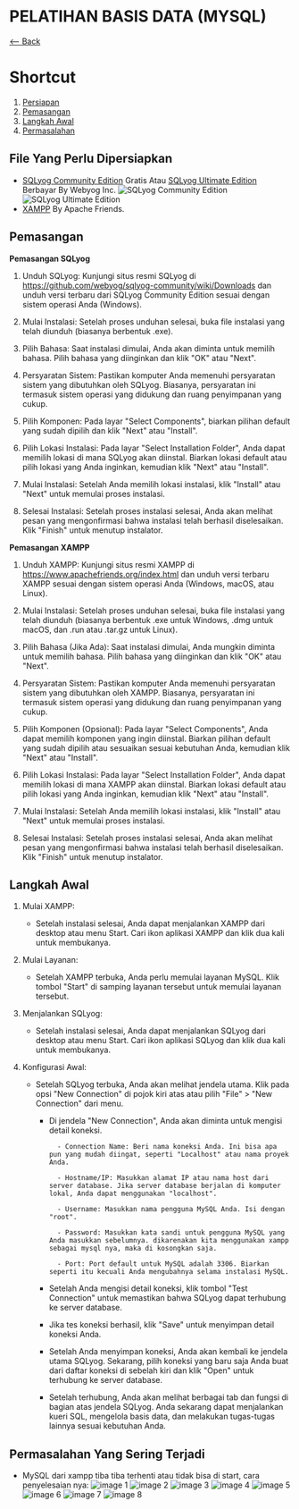 # PELATIHAN BASIS DATA (MYSQL)
[<-- Back](../README.MD)

# Shortcut
1. [Persiapan](#file-yang-perlu-dipersiapkan)
2. [Pemasangan](#pemasangan)
2. [Langkah Awal](#langkah-awal)
3. [Permasalahan](#permasalahan-yang-sering-terjadi)

## File Yang Perlu Dipersiapkan
- [SQLyog Community Edition](https://github.com/webyog/sqlyog-community/wiki/Downloads) Gratis Atau [SQLyog Ultimate Edition](https://webyog.com/product/sqlyog/) Berbayar By Webyog Inc.
![SQLyog Community Edition]()
![SQLyog Ultimate Edition]()
- [XAMPP](https://www.apachefriends.org/download.html) By Apache Friends.

## Pemasangan
**Pemasangan SQLyog**
1. Unduh SQLyog:
    Kunjungi situs resmi SQLyog di https://github.com/webyog/sqlyog-community/wiki/Downloads dan unduh versi terbaru dari SQLyog Community Edition sesuai dengan sistem operasi Anda (Windows).

2. Mulai Instalasi:
    Setelah proses unduhan selesai, buka file instalasi yang telah diunduh (biasanya berbentuk .exe).

3. Pilih Bahasa:
    Saat instalasi dimulai, Anda akan diminta untuk memilih bahasa. Pilih bahasa yang diinginkan dan klik "OK" atau "Next".

4. Persyaratan Sistem:
    Pastikan komputer Anda memenuhi persyaratan sistem yang dibutuhkan oleh SQLyog. Biasanya, persyaratan ini termasuk sistem operasi yang didukung dan ruang penyimpanan yang cukup.

5. Pilih Komponen:
    Pada layar "Select Components", biarkan pilihan default yang sudah dipilih dan klik "Next" atau "Install".

6. Pilih Lokasi Instalasi:
    Pada layar "Select Installation Folder", Anda dapat memilih lokasi di mana SQLyog akan diinstal. Biarkan lokasi default atau pilih lokasi yang Anda inginkan, kemudian klik "Next" atau "Install".

7. Mulai Instalasi:
    Setelah Anda memilih lokasi instalasi, klik "Install" atau "Next" untuk memulai proses instalasi.

8. Selesai Instalasi:
    Setelah proses instalasi selesai, Anda akan melihat pesan yang mengonfirmasi bahwa instalasi telah berhasil diselesaikan. Klik "Finish" untuk menutup instalator.

**Pemasangan XAMPP**
1. Unduh XAMPP:
    Kunjungi situs resmi XAMPP di https://www.apachefriends.org/index.html dan unduh versi terbaru XAMPP sesuai dengan sistem operasi Anda (Windows, macOS, atau Linux).

2. Mulai Instalasi:
    Setelah proses unduhan selesai, buka file instalasi yang telah diunduh (biasanya berbentuk .exe untuk Windows, .dmg untuk macOS, dan .run atau .tar.gz untuk Linux).

3. Pilih Bahasa (Jika Ada):
    Saat instalasi dimulai, Anda mungkin diminta untuk memilih bahasa. Pilih bahasa yang diinginkan dan klik "OK" atau "Next".

4. Persyaratan Sistem:
    Pastikan komputer Anda memenuhi persyaratan sistem yang dibutuhkan oleh XAMPP. Biasanya, persyaratan ini termasuk sistem operasi yang didukung dan ruang penyimpanan yang cukup.

5. Pilih Komponen (Opsional):
    Pada layar "Select Components", Anda dapat memilih komponen yang ingin diinstal. Biarkan pilihan default yang sudah dipilih atau sesuaikan sesuai kebutuhan Anda, kemudian klik "Next" atau "Install".

6. Pilih Lokasi Instalasi:
    Pada layar "Select Installation Folder", Anda dapat memilih lokasi di mana XAMPP akan diinstal. Biarkan lokasi default atau pilih lokasi yang Anda inginkan, kemudian klik "Next" atau "Install".

7. Mulai Instalasi:
    Setelah Anda memilih lokasi instalasi, klik "Install" atau "Next" untuk memulai proses instalasi.

8. Selesai Instalasi:
    Setelah proses instalasi selesai, Anda akan melihat pesan yang mengonfirmasi bahwa instalasi telah berhasil diselesaikan. Klik "Finish" untuk menutup instalator.

## Langkah Awal
1.  Mulai XAMPP:
    - Setelah instalasi selesai, Anda dapat menjalankan XAMPP dari desktop atau menu Start. Cari ikon aplikasi XAMPP dan klik dua kali untuk membukanya.

2. Mulai Layanan:
    - Setelah XAMPP terbuka, Anda perlu memulai layanan MySQL. Klik tombol "Start" di samping layanan tersebut untuk memulai layanan tersebut.

3. Menjalankan SQLyog:
    - Setelah instalasi selesai, Anda dapat menjalankan SQLyog dari desktop atau menu Start. Cari ikon aplikasi SQLyog dan klik dua kali untuk membukanya.

4. Konfigurasi Awal:
    - Setelah SQLyog terbuka, Anda akan melihat jendela utama. Klik pada opsi "New Connection" di pojok kiri atas atau pilih "File" > "New Connection" dari menu.

        - Di jendela "New Connection", Anda akan diminta untuk mengisi detail koneksi.

                - Connection Name: Beri nama koneksi Anda. Ini bisa apa pun yang mudah diingat, seperti "Localhost" atau nama proyek Anda.

                - Hostname/IP: Masukkan alamat IP atau nama host dari server database. Jika server database berjalan di komputer lokal, Anda dapat menggunakan "localhost".

                - Username: Masukkan nama pengguna MySQL Anda. Isi dengan "root".

                - Password: Masukkan kata sandi untuk pengguna MySQL yang Anda masukkan sebelumnya. dikarenakan kita menggunakan xampp sebagai mysql nya, maka di kosongkan saja.

                - Port: Port default untuk MySQL adalah 3306. Biarkan seperti itu kecuali Anda mengubahnya selama instalasi MySQL.

        - Setelah Anda mengisi detail koneksi, klik tombol "Test Connection" untuk memastikan bahwa SQLyog dapat terhubung ke server database.

        - Jika tes koneksi berhasil, klik "Save" untuk menyimpan detail koneksi Anda.

        - Setelah Anda menyimpan koneksi, Anda akan kembali ke jendela utama SQLyog. Sekarang, pilih koneksi yang baru saja Anda buat dari daftar koneksi di sebelah kiri dan klik "Open" untuk terhubung ke server database.

        - Setelah terhubung, Anda akan melihat berbagai tab dan fungsi di bagian atas jendela SQLyog. Anda sekarang dapat menjalankan kueri SQL, mengelola basis data, dan melakukan tugas-tugas lainnya sesuai kebutuhan Anda.

## Permasalahan Yang Sering Terjadi
- MySQL dari xampp tiba tiba terhenti atau tidak bisa di start, cara penyelesaian nya:
    ![image 1](Screenshot%202024-05-05%20173138.png)
    ![image 2](Screenshot%202024-05-05%20173157.png)
    ![image 3](Screenshot%202024-05-05%20173739.png)
    ![image 4](Screenshot%202024-05-05%20173205.png)
    ![image 5](Screenshot%202024-05-05%20173211.png)
    ![image 6](Screenshot%202024-05-05%20173218.png)
    ![image 7](Screenshot%202024-05-05%20173229.png)
    ![image 8](Screenshot%202024-05-05%20173249.png)